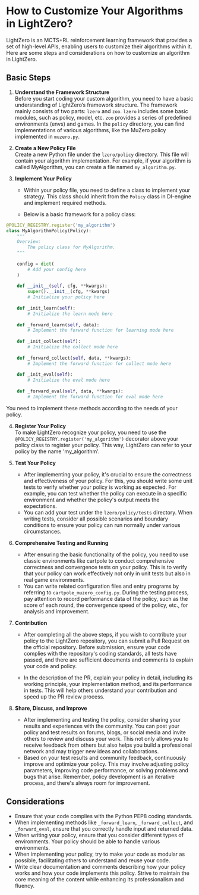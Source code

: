 # **How to Customize Your Algorithms in LightZero?**

LightZero is an MCTS+RL reinforcement learning framework that provides a set of high-level APIs, enabling users to customize their algorithms within it. Here are some steps and considerations on how to customize an algorithm in LightZero.

## **Basic Steps**

1. **Understand the Framework Structure**<br>
   Before you start coding your custom algorithm, you need to have a basic understanding of LightZero’s framework structure. The framework mainly consists of two parts: `lzero` and `zoo`. `lzero` includes some basic modules, such as policy, model, etc. `zoo` provides a series of predefined environments (envs) and games. In the `policy` directory, you can find implementations of various algorithms, like the MuZero policy implemented in  `muzero.py`.

2. **Create a New Policy File**<br>
   Create a new Python file under the `lzero/policy` directory. This file will contain your algorithm implementation. For example, if your algorithm is called MyAlgorithm, you can create a file named `my_algorithm.py`.

3. **Implement Your Policy**<br>

   - Within your policy file, you need to define a class to implement your strategy. This class should inherit from the `Policy`  class in DI-engine and implement required methods.

   - Below is a basic framework for a policy class:


```python
@POLICY_REGISTRY.register('my_algorithm')
class MyAlgorithmPolicy(Policy):
    """
    Overview:
        The policy class for MyAlgorithm.
    """
    
    config = dict(
        # Add your config here
    )
    
    def __init__(self, cfg, **kwargs):
        super().__init__(cfg, **kwargs)
        # Initialize your policy here
    
    def _init_learn(self):
        # Initialize the learn mode here
    
    def _forward_learn(self, data):
        # Implement the forward function for learning mode here
    
    def _init_collect(self):
        # Initialize the collect mode here
    
    def _forward_collect(self, data, **kwargs):
        # Implement the forward function for collect mode here
    
    def _init_eval(self):
        # Initialize the eval mode here
    
    def _forward_eval(self, data, **kwargs):
        # Implement the forward function for eval mode here
```

You need to implement these methods according to the needs of your policy.

4. **Register Your Policy**<br>
   To make LightZero recognize your policy, you need to use the `@POLICY_REGISTRY.register('my_algorithm')` decorator above your policy class to register your policy. This way, LightZero can refer to your policy by the name 'my_algorithm'.

5. **Test Your Policy**<br>

   - After implementing your policy, it's crucial to ensure the correctness and effectiveness of your policy. For this, you should write some unit tests to verify whether your policy is working as expected. For example, you can test whether the policy can execute in a specific environment and whether the policy's output meets the expectations.
   - You can add your test under the `lzero/policy/tests` directory. When writing tests, consider all possible scenarios and boundary conditions to ensure your policy can run normally under various circumstances.

6. **Comprehensive Testing and Running**<br>

   - After ensuring the basic functionality of the policy, you need to use classic environments like cartpole to conduct comprehensive correctness and convergence tests on your policy. This is to verify that your policy can work effectively not only in unit tests but also in real game environments.
   - You can write related configuration files and entry programs by referring to `cartpole_muzero_config.py`. During the testing process, pay attention to record performance data of the policy, such as the score of each round, the convergence speed of the policy, etc., for analysis and improvement.

7. **Contribution**<br>

   - After completing all the above steps, if you wish to contribute your policy to the LightZero repository, you can submit a Pull Request on the official repository. Before submission, ensure your code complies with the repository's coding standards, all tests have passed, and there are sufficient documents and comments to explain your code and policy.

   - In the description of the PR, explain your policy in detail, including its working principle, your implementation method, and its performance in tests. This will help others understand your contribution and speed up the PR review process.

8. **Share, Discuss, and Improve**<br>

   - After implementing and testing the policy, consider sharing your results and experiences with the community. You can post your policy and test results on forums, blogs, or social media and invite others to review and discuss your work. This not only allows you to receive feedback from others but also helps you build a professional network and may trigger new ideas and collaborations.
   - Based on your test results and community feedback, continuously improve and optimize your policy. This may involve adjusting policy parameters, improving code performance, or solving problems and bugs that arise. Remember, policy development is an iterative process, and there's always room for improvement.

## **Considerations**

- Ensure that your code complies with the Python PEP8 coding standards.
- When implementing methods like `_forward_learn`, `_forward_collect`, and `_forward_eval`, ensure that you correctly handle input and returned data.
- When writing your policy, ensure that you consider different types of environments. Your policy should be able to handle various environments.
- When implementing your policy, try to make your code as modular as possible, facilitating others to understand and reuse your code.
- Write clear documentation and comments describing how your policy works and how your code implements this policy. Strive to maintain the core meaning of the content while enhancing its professionalism and fluency.